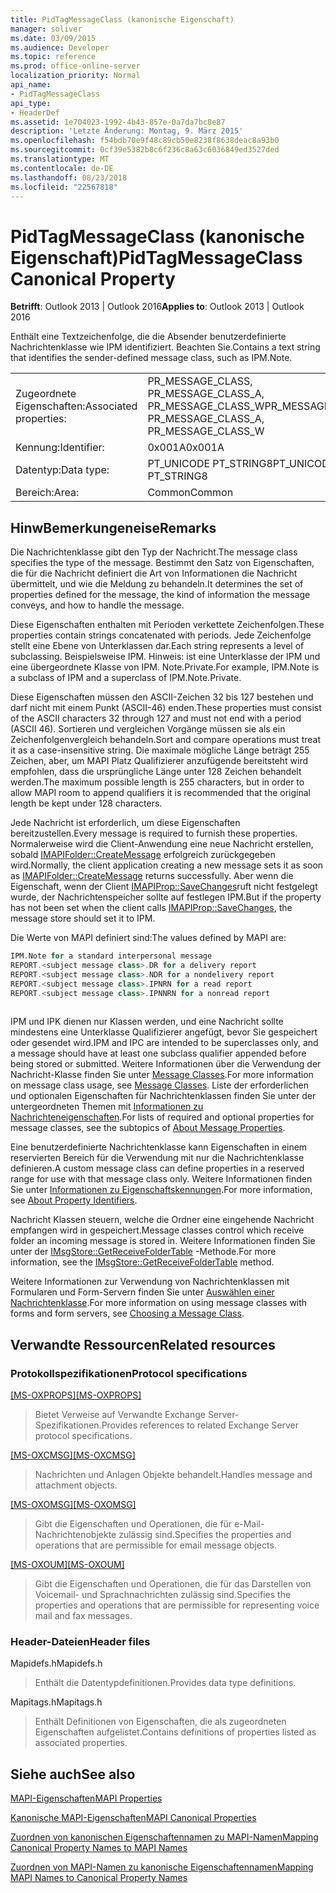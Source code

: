 ```yaml
---
title: PidTagMessageClass (kanonische Eigenschaft)
manager: soliver
ms.date: 03/09/2015
ms.audience: Developer
ms.topic: reference
ms.prod: office-online-server
localization_priority: Normal
api_name:
- PidTagMessageClass
api_type:
- HeaderDef
ms.assetid: 1e704023-1992-4b43-857e-0a7da7bc8e87
description: 'Letzte Änderung: Montag, 9. März 2015'
ms.openlocfilehash: f54bdb70e9f48c89cb50e8238f8638deac8a93b0
ms.sourcegitcommit: 0cf39e5382b8c6f236c8a63c6036849ed3527ded
ms.translationtype: MT
ms.contentlocale: de-DE
ms.lasthandoff: 08/23/2018
ms.locfileid: "22567818"
---
```

# <a name="pidtagmessageclass-canonical-property"></a><span data-ttu-id="8059f-103">PidTagMessageClass (kanonische Eigenschaft)</span><span class="sxs-lookup"><span data-stu-id="8059f-103">PidTagMessageClass Canonical Property</span></span>

  
  
<span data-ttu-id="8059f-104">**Betrifft**: Outlook 2013 | Outlook 2016</span><span class="sxs-lookup"><span data-stu-id="8059f-104">**Applies to**: Outlook 2013 | Outlook 2016</span></span> 
  
<span data-ttu-id="8059f-105">Enthält eine Textzeichenfolge, die die Absender benutzerdefinierte Nachrichtenklasse wie IPM identifiziert. Beachten Sie.</span><span class="sxs-lookup"><span data-stu-id="8059f-105">Contains a text string that identifies the sender-defined message class, such as IPM.Note.</span></span> 
  
|||
|:-----|:-----|
|<span data-ttu-id="8059f-106">Zugeordnete Eigenschaften:</span><span class="sxs-lookup"><span data-stu-id="8059f-106">Associated properties:</span></span>  <br/> |<span data-ttu-id="8059f-107">PR_MESSAGE_CLASS, PR_MESSAGE_CLASS_A, PR_MESSAGE_CLASS_W</span><span class="sxs-lookup"><span data-stu-id="8059f-107">PR_MESSAGE_CLASS, PR_MESSAGE_CLASS_A, PR_MESSAGE_CLASS_W</span></span>  <br/> |
|<span data-ttu-id="8059f-108">Kennung:</span><span class="sxs-lookup"><span data-stu-id="8059f-108">Identifier:</span></span>  <br/> |<span data-ttu-id="8059f-109">0x001A</span><span class="sxs-lookup"><span data-stu-id="8059f-109">0x001A</span></span>  <br/> |
|<span data-ttu-id="8059f-110">Datentyp:</span><span class="sxs-lookup"><span data-stu-id="8059f-110">Data type:</span></span>  <br/> |<span data-ttu-id="8059f-111">PT_UNICODE PT_STRING8</span><span class="sxs-lookup"><span data-stu-id="8059f-111">PT_UNICODE, PT_STRING8</span></span>  <br/> |
|<span data-ttu-id="8059f-112">Bereich:</span><span class="sxs-lookup"><span data-stu-id="8059f-112">Area:</span></span>  <br/> |<span data-ttu-id="8059f-113">Common</span><span class="sxs-lookup"><span data-stu-id="8059f-113">Common</span></span>  <br/> |
   
## <a name="remarks"></a><span data-ttu-id="8059f-114">HinwBemerkungeneise</span><span class="sxs-lookup"><span data-stu-id="8059f-114">Remarks</span></span>

<span data-ttu-id="8059f-115">Die Nachrichtenklasse gibt den Typ der Nachricht.</span><span class="sxs-lookup"><span data-stu-id="8059f-115">The message class specifies the type of the message.</span></span> <span data-ttu-id="8059f-116">Bestimmt den Satz von Eigenschaften, die für die Nachricht definiert die Art von Informationen die Nachricht übermittelt, und wie die Meldung zu behandeln.</span><span class="sxs-lookup"><span data-stu-id="8059f-116">It determines the set of properties defined for the message, the kind of information the message conveys, and how to handle the message.</span></span> 
  
<span data-ttu-id="8059f-117">Diese Eigenschaften enthalten mit Perioden verkettete Zeichenfolgen.</span><span class="sxs-lookup"><span data-stu-id="8059f-117">These properties contain strings concatenated with periods.</span></span> <span data-ttu-id="8059f-118">Jede Zeichenfolge stellt eine Ebene von Unterklassen dar.</span><span class="sxs-lookup"><span data-stu-id="8059f-118">Each string represents a level of subclassing.</span></span> <span data-ttu-id="8059f-119">Beispielsweise IPM. Hinweis: ist eine Unterklasse der IPM und eine übergeordnete Klasse von IPM. Note.Private.</span><span class="sxs-lookup"><span data-stu-id="8059f-119">For example, IPM.Note is a subclass of IPM and a superclass of IPM.Note.Private.</span></span> 
  
<span data-ttu-id="8059f-120">Diese Eigenschaften müssen den ASCII-Zeichen 32 bis 127 bestehen und darf nicht mit einem Punkt (ASCII-46) enden.</span><span class="sxs-lookup"><span data-stu-id="8059f-120">These properties must consist of the ASCII characters 32 through 127 and must not end with a period (ASCII 46).</span></span> <span data-ttu-id="8059f-121">Sortieren und vergleichen Vorgänge müssen sie als ein Zeichenfolgenvergleich behandeln.</span><span class="sxs-lookup"><span data-stu-id="8059f-121">Sort and compare operations must treat it as a case-insensitive string.</span></span> <span data-ttu-id="8059f-122">Die maximale mögliche Länge beträgt 255 Zeichen, aber, um MAPI Platz Qualifizierer anzufügende bereitsteht wird empfohlen, dass die ursprüngliche Länge unter 128 Zeichen behandelt werden.</span><span class="sxs-lookup"><span data-stu-id="8059f-122">The maximum possible length is 255 characters, but in order to allow MAPI room to append qualifiers it is recommended that the original length be kept under 128 characters.</span></span> 
  
<span data-ttu-id="8059f-123">Jede Nachricht ist erforderlich, um diese Eigenschaften bereitzustellen.</span><span class="sxs-lookup"><span data-stu-id="8059f-123">Every message is required to furnish these properties.</span></span> <span data-ttu-id="8059f-124">Normalerweise wird die Client-Anwendung eine neue Nachricht erstellen, sobald [IMAPIFolder::CreateMessage](imapifolder-createmessage.md) erfolgreich zurückgegeben wird.</span><span class="sxs-lookup"><span data-stu-id="8059f-124">Normally, the client application creating a new message sets it as soon as [IMAPIFolder::CreateMessage](imapifolder-createmessage.md) returns successfully.</span></span> <span data-ttu-id="8059f-125">Aber wenn die Eigenschaft, wenn der Client [IMAPIProp::SaveChanges](imapiprop-savechanges.md)ruft nicht festgelegt wurde, der Nachrichtenspeicher sollte auf festlegen IPM.</span><span class="sxs-lookup"><span data-stu-id="8059f-125">But if the property has not been set when the client calls [IMAPIProp::SaveChanges](imapiprop-savechanges.md), the message store should set it to IPM.</span></span> 
  
<span data-ttu-id="8059f-126">Die Werte von MAPI definiert sind:</span><span class="sxs-lookup"><span data-stu-id="8059f-126">The values defined by MAPI are:</span></span> 
  
```cpp
IPM.Note for a standard interpersonal message 
REPORT.<subject message class>.DR for a delivery report 
REPORT.<subject message class>.NDR for a nondelivery report 
REPORT.<subject message class>.IPNRN for a read report 
REPORT.<subject message class>.IPNNRN for a nonread report 
 
```

<span data-ttu-id="8059f-127">IPM und IPK dienen nur Klassen werden, und eine Nachricht sollte mindestens eine Unterklasse Qualifizierer angefügt, bevor Sie gespeichert oder gesendet wird.</span><span class="sxs-lookup"><span data-stu-id="8059f-127">IPM and IPC are intended to be superclasses only, and a message should have at least one subclass qualifier appended before being stored or submitted.</span></span> <span data-ttu-id="8059f-128">Weitere Informationen über die Verwendung der Nachricht-Klasse finden Sie unter [Message Classes](mapi-message-classes.md).</span><span class="sxs-lookup"><span data-stu-id="8059f-128">For more information on message class usage, see [Message Classes](mapi-message-classes.md).</span></span> <span data-ttu-id="8059f-129">Liste der erforderlichen und optionalen Eigenschaften für Nachrichtenklassen finden Sie unter der untergeordneten Themen mit [Informationen zu Nachrichteneigenschaften](message-properties-overview.md).</span><span class="sxs-lookup"><span data-stu-id="8059f-129">For lists of required and optional properties for message classes, see the subtopics of [About Message Properties](message-properties-overview.md).</span></span>
  
<span data-ttu-id="8059f-130">Eine benutzerdefinierte Nachrichtenklasse kann Eigenschaften in einem reservierten Bereich für die Verwendung mit nur die Nachrichtenklasse definieren.</span><span class="sxs-lookup"><span data-stu-id="8059f-130">A custom message class can define properties in a reserved range for use with that message class only.</span></span> <span data-ttu-id="8059f-131">Weitere Informationen finden Sie unter [Informationen zu Eigenschaftskennungen](mapi-property-identifier-overview.md).</span><span class="sxs-lookup"><span data-stu-id="8059f-131">For more information, see [About Property Identifiers](mapi-property-identifier-overview.md).</span></span> 
  
<span data-ttu-id="8059f-132">Nachricht Klassen steuern, welche die Ordner eine eingehende Nachricht empfangen wird in gespeichert.</span><span class="sxs-lookup"><span data-stu-id="8059f-132">Message classes control which receive folder an incoming message is stored in.</span></span> <span data-ttu-id="8059f-133">Weitere Informationen finden Sie unter der [IMsgStore::GetReceiveFolderTable](imsgstore-getreceivefoldertable.md) -Methode.</span><span class="sxs-lookup"><span data-stu-id="8059f-133">For more information, see the [IMsgStore::GetReceiveFolderTable](imsgstore-getreceivefoldertable.md) method.</span></span> 
  
<span data-ttu-id="8059f-134">Weitere Informationen zur Verwendung von Nachrichtenklassen mit Formularen und Form-Servern finden Sie unter [Auswählen einer Nachrichtenklasse](choosing-a-message-class.md).</span><span class="sxs-lookup"><span data-stu-id="8059f-134">For more information on using message classes with forms and form servers, see [Choosing a Message Class](choosing-a-message-class.md).</span></span> 
  
## <a name="related-resources"></a><span data-ttu-id="8059f-135">Verwandte Ressourcen</span><span class="sxs-lookup"><span data-stu-id="8059f-135">Related resources</span></span>

### <a name="protocol-specifications"></a><span data-ttu-id="8059f-136">Protokollspezifikationen</span><span class="sxs-lookup"><span data-stu-id="8059f-136">Protocol specifications</span></span>

<span data-ttu-id="8059f-137">[[MS-OXPROPS]](http://msdn.microsoft.com/library/f6ab1613-aefe-447d-a49c-18217230b148%28Office.15%29.aspx)</span><span class="sxs-lookup"><span data-stu-id="8059f-137">[[MS-OXPROPS]](http://msdn.microsoft.com/library/f6ab1613-aefe-447d-a49c-18217230b148%28Office.15%29.aspx)</span></span>
  
> <span data-ttu-id="8059f-138">Bietet Verweise auf Verwandte Exchange Server-Spezifikationen.</span><span class="sxs-lookup"><span data-stu-id="8059f-138">Provides references to related Exchange Server protocol specifications.</span></span>
    
<span data-ttu-id="8059f-139">[[MS-OXCMSG]](http://msdn.microsoft.com/library/7fd7ec40-deec-4c06-9493-1bc06b349682%28Office.15%29.aspx)</span><span class="sxs-lookup"><span data-stu-id="8059f-139">[[MS-OXCMSG]](http://msdn.microsoft.com/library/7fd7ec40-deec-4c06-9493-1bc06b349682%28Office.15%29.aspx)</span></span>
  
> <span data-ttu-id="8059f-140">Nachrichten und Anlagen Objekte behandelt.</span><span class="sxs-lookup"><span data-stu-id="8059f-140">Handles message and attachment objects.</span></span>
    
<span data-ttu-id="8059f-141">[[MS-OXOMSG]](http://msdn.microsoft.com/library/daa9120f-f325-4afb-a738-28f91049ab3c%28Office.15%29.aspx)</span><span class="sxs-lookup"><span data-stu-id="8059f-141">[[MS-OXOMSG]](http://msdn.microsoft.com/library/daa9120f-f325-4afb-a738-28f91049ab3c%28Office.15%29.aspx)</span></span>
  
> <span data-ttu-id="8059f-142">Gibt die Eigenschaften und Operationen, die für e-Mail-Nachrichtenobjekte zulässig sind.</span><span class="sxs-lookup"><span data-stu-id="8059f-142">Specifies the properties and operations that are permissible for email message objects.</span></span>
    
<span data-ttu-id="8059f-143">[[MS-OXOUM]](http://msdn.microsoft.com/library/2a0696c5-2caf-4f20-87fb-085db430afec%28Office.15%29.aspx)</span><span class="sxs-lookup"><span data-stu-id="8059f-143">[[MS-OXOUM]](http://msdn.microsoft.com/library/2a0696c5-2caf-4f20-87fb-085db430afec%28Office.15%29.aspx)</span></span>
  
> <span data-ttu-id="8059f-144">Gibt die Eigenschaften und Operationen, die für das Darstellen von Voicemail- und Sprachnachrichten zulässig sind.</span><span class="sxs-lookup"><span data-stu-id="8059f-144">Specifies the properties and operations that are permissible for representing voice mail and fax messages.</span></span>
    
### <a name="header-files"></a><span data-ttu-id="8059f-145">Header-Dateien</span><span class="sxs-lookup"><span data-stu-id="8059f-145">Header files</span></span>

<span data-ttu-id="8059f-146">Mapidefs.h</span><span class="sxs-lookup"><span data-stu-id="8059f-146">Mapidefs.h</span></span>
  
> <span data-ttu-id="8059f-147">Enthält die Datentypdefinitionen.</span><span class="sxs-lookup"><span data-stu-id="8059f-147">Provides data type definitions.</span></span>
    
<span data-ttu-id="8059f-148">Mapitags.h</span><span class="sxs-lookup"><span data-stu-id="8059f-148">Mapitags.h</span></span>
  
> <span data-ttu-id="8059f-149">Enthält Definitionen von Eigenschaften, die als zugeordneten Eigenschaften aufgelistet.</span><span class="sxs-lookup"><span data-stu-id="8059f-149">Contains definitions of properties listed as associated properties.</span></span>
    
## <a name="see-also"></a><span data-ttu-id="8059f-150">Siehe auch</span><span class="sxs-lookup"><span data-stu-id="8059f-150">See also</span></span>



[<span data-ttu-id="8059f-151">MAPI-Eigenschaften</span><span class="sxs-lookup"><span data-stu-id="8059f-151">MAPI Properties</span></span>](mapi-properties.md)
  
[<span data-ttu-id="8059f-152">Kanonische MAPI-Eigenschaften</span><span class="sxs-lookup"><span data-stu-id="8059f-152">MAPI Canonical Properties</span></span>](mapi-canonical-properties.md)
  
[<span data-ttu-id="8059f-153">Zuordnen von kanonischen Eigenschaftennamen zu MAPI-Namen</span><span class="sxs-lookup"><span data-stu-id="8059f-153">Mapping Canonical Property Names to MAPI Names</span></span>](mapping-canonical-property-names-to-mapi-names.md)
  
[<span data-ttu-id="8059f-154">Zuordnen von MAPI-Namen zu kanonische Eigenschaftennamen</span><span class="sxs-lookup"><span data-stu-id="8059f-154">Mapping MAPI Names to Canonical Property Names</span></span>](mapping-mapi-names-to-canonical-property-names.md)

